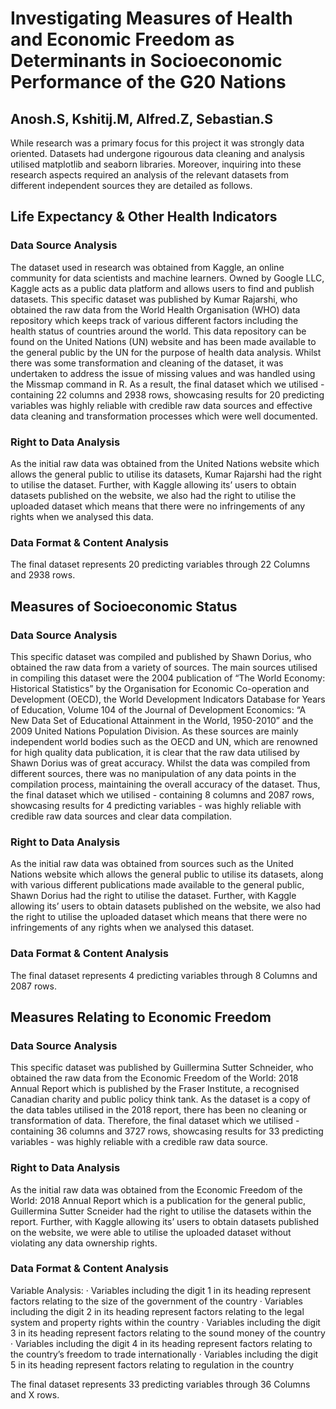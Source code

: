 # Investigating Measures of Health and Economic Freedom as Determinants in Socioeconomic Performance of the G20 Nations
## Anosh.S, Kshitij.M, Alfred.Z, Sebastian.S

While research was a primary focus for this project it was strongly data oriented. Datasets had undergone rigourous data cleaning and analysis utilised matplotlib and seaborn libraries. Moreover, inquiring into these research aspects required an analysis of the relevant datasets from different independent sources they are detailed as follows. 

## Life Expectancy & Other Health Indicators
### Data Source Analysis
The dataset used in research was obtained from Kaggle, an online community for data scientists and
machine learners. Owned by Google LLC, Kaggle acts as a public data platform and allows users to find and
publish datasets. This specific dataset was published by Kumar Rajarshi, who obtained the raw data from the
World Health Organisation (WHO) data repository which keeps track of various different factors including
the health status of countries around the world. This data repository can be found on the United Nations
(UN) website and has been made available to the general public by the UN for the purpose of health data
analysis. Whilst there was some transformation and cleaning of the dataset, it was undertaken to address the
issue of missing values and was handled using the Missmap command in R. As a result, the final dataset
which we utilised - containing 22 columns and 2938 rows, showcasing results for 20 predicting variables
was highly reliable with credible raw data sources and effective data cleaning and transformation processes
which were well documented.

### Right to Data Analysis

As the initial raw data was obtained from the United Nations website which allows the general public to
utilise its datasets, Kumar Rajarshi had the right to utilise the dataset. Further, with Kaggle allowing its’
users to obtain datasets published on the website, we also had the right to utilise the uploaded dataset which
means that there were no infringements of any rights when we analysed this data.

### Data Format & Content Analysis

The final dataset represents 20 predicting variables through 22 Columns and 2938 rows.

## Measures of Socioeconomic Status
### Data Source Analysis
This specific dataset was compiled and published by Shawn Dorius, who obtained the raw data from a
variety of sources. The main sources utilised in compiling this dataset were the 2004 publication of “The
World Economy: Historical Statistics” by the Organisation for Economic Co-operation and Development
(OECD), the World Development Indicators Database for Years of Education, Volume 104 of the Journal of
Development Economics: “A New Data Set of Educational Attainment in the World, 1950-2010” and the
2009 United Nations Population Division. As these sources are mainly independent world bodies such as the
OECD and UN, which are renowned for high quality data publication, it is clear that the raw data utilised by
Shawn Dorius was of great accuracy. Whilst the data was compiled from different sources, there was no
manipulation of any data points in the compilation process, maintaining the overall accuracy of the dataset.
Thus, the final dataset which we utilised - containing 8 columns and 2087 rows, showcasing results for 4
predicting variables - was highly reliable with credible raw data sources and clear data compilation.

### Right to Data Analysis

As the initial raw data was obtained from sources such as the United Nations website which allows the
general public to utilise its datasets, along with various different publications made available to the general
public, Shawn Dorius had the right to utilise the dataset. Further, with Kaggle allowing its’ users to obtain
datasets published on the website, we also had the right to utilise the uploaded dataset which means that
there were no infringements of any rights when we analysed this dataset.

### Data Format & Content Analysis

The final dataset represents 4 predicting variables through 8 Columns and 2087 rows.

## Measures Relating to Economic Freedom
### Data Source Analysis
This specific dataset was published by Guillermina Sutter Schneider, who obtained the raw data from the
Economic Freedom of the World: 2018 Annual Report which is published by the Fraser Institute, a
recognised Canadian charity and public policy think tank. As the dataset is a copy of the data tables utilised
in the 2018 report, there has been no cleaning or transformation of data. Therefore, the final dataset which
we utilised - containing 36 columns and 3727 rows, showcasing results for 33 predicting variables - was
highly reliable with a credible raw data source.

### Right to Data Analysis
As the initial raw data was obtained from the Economic Freedom of the World: 2018 Annual Report which
is a publication for the general public, Guillermina Sutter Scneider had the right to utilise the datasets within
the report. Further, with Kaggle allowing its’ users to obtain datasets published on the website, we were able
to utilise the uploaded dataset without violating any data ownership rights.

### Data Format & Content Analysis
Variable Analysis:
· Variables including the digit 1 in its heading represent factors relating to the size of the government of
the country
· Variables including the digit 2 in its heading represent factors relating to the legal system and property
rights within the country
· Variables including the digit 3 in its heading represent factors relating to the sound money of the country
· Variables including the digit 4 in its heading represent factors relating to the country’s freedom to trade
internationally
· Variables including the digit 5 in its heading represent factors relating to regulation in the country

The final dataset represents 33 predicting variables through 36 Columns and X rows.
